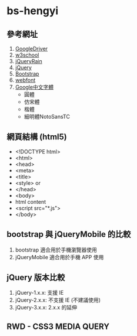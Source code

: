 # bs-hengyi

## 參考網址
1. [GoogleDriver](https://goo.gl/eofALr)
2. [w3school](https://www.w3schools.com)
3. [jQueryRain](http://www.bestjquery.com)
4. [jQuery](http://jquery.com/)
5. [Bootstrap](http://getbootstrap.com/)
6. [webfont](https://www.web-font-generator.com)
7. [Google中文字體](https://fonts.google.con/earlyaccess/)
    + 圓體
    + 仿宋體
    + 楷體
    + 細明體NotoSansTC

## 網頁結構 (html5)
+ \<!DOCTYPE html>
+ \<html>
+ \<head>
+ \<meta> 
+ \<title> 
+ \<style> or <link href="*.css" rel="stylesheet"> 
+ \</head> 
+ \<body> 
+ html content 
+ \<script src="*.js"></script> 
+ \</body>

## bootstrap 與 jQueryMobile 的比較
1. bootstrap 適合用於手機瀏覽器使用
2. jQueryMobile 適合用於手機 APP 使用

## jQuery 版本比較
1. jQuery-1.x.x: 支援 IE
2. jQuery-2.x.x: 不支援 IE (不建議使用)
3. jQuery-3.x.x: 2.x.x 的延伸

## RWD - CSS3 MEDIA QUERY

